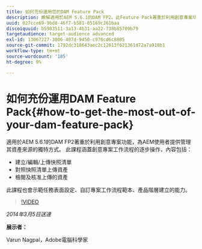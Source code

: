 ```yaml
---
title: 如何充份運用您的DAM Feature Pack
description: 瞭解適用於AEM 5.6.1的DAM FP2。此Feature Pack著重於利用創意專案功能，以獨特的方式管理資產來源。 課程涵蓋創意專案工作流程的逐步運作，包括建立、編輯和上傳快照清單，以及對照快照清單上傳資產。 它也包括檢閱和核准上傳的資產。您還能學習任務表面設定、自訂專案工作流程範本和產品階層建立的能力。
uuid: 027cce69-9bd8-46f7-b581-85169c261baa
discoiquuid: b5983511-3a13-4b31-aa22-738b85709b79
targetaudience: target-audience advanced
exl-id: 13067227-3006-407d-9450-c976cd6c8805
source-git-commit: 1792dc318643aec2c12613f621361d72a7a918b1
workflow-type: tm+mt
source-wordcount: '185'
ht-degree: 0%

---
```


# 如何充份運用DAM Feature Pack{#how-to-get-the-most-out-of-your-dam-feature-pack}

適用於AEM 5.6.1的DAM FP2著重於利用創意專案功能，為AEM使用者提供管理其資產來源的獨特方式。 此課程涵蓋創意專案工作流程的逐步操作，內容包括：

* 建立/編輯/上傳快照清單
* 對照快照清單上傳資產
* 檢閱及核准上傳的資產

此課程也會示範任務表面設定、自訂專案工作流程範本、產品階層建立的能力。

>[!VIDEO](https://video.tv.adobe.com/v/19523/?quality=9)

*2014年3月5日送達*

**展示者：**

Varun Nagpal，Adobe電腦科學家

<!--
[Get back to the Overview](https://helpx.adobe.com/experience-manager/kt/eseminars/gems/aem-index.html)
-->
